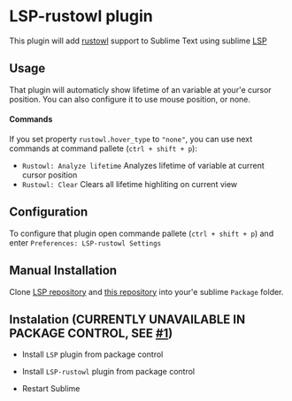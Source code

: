 # LSP-rustowl plugin

This plugin will add [rustowl](https://github.com/cordx56/rustowl) support to Sublime Text using sublime [LSP](https://github.com/sublimelsp/LSP)

## Usage

That plugin will automaticly show lifetime of an variable at your'e cursor position. You can also configure it to use mouse position, or none.

#### Commands

If you set property `rustowl.hover_type` to `"none"`, you can use next commands at command pallete (`ctrl + shift + p`):

* `Rustowl: Analyze lifetime`
  Analyzes lifetime of variable at current cursor position
* `Rustowl: Clear`
  Clears all lifetime highliting on current view

## Configuration

To configure that plugin open commande pallete (`ctrl + shift + p`) and enter `Preferences: LSP-rustowl Settings`

## Manual Installation

Clone [LSP repository](https://github.com/sublimelsp/LSP) and [this repository](https://github.com/CREAsTIVE/LSP-rustowl) into your'e sublime `Package` folder. 

## Instalation (CURRENTLY UNAVAILABLE IN PACKAGE CONTROL, SEE [#1](https://github.com/CREAsTIVE/LSP-rustowl/issues/1))

* Install `LSP` plugin from package control

* Install `LSP-rustowl` plugin from package control

* Restart Sublime
